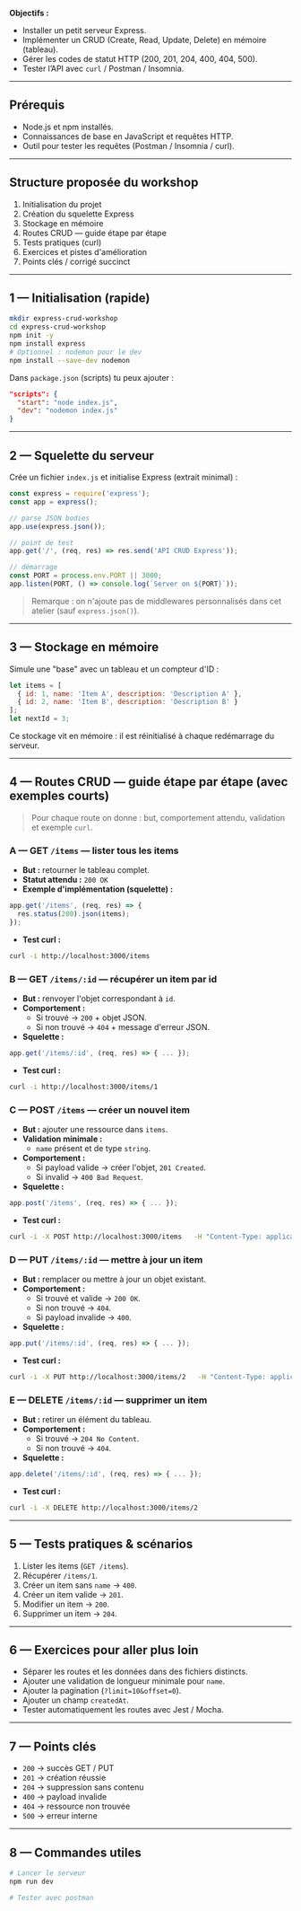 **Objectifs :**
- Installer un petit serveur Express.
- Implémenter un CRUD (Create, Read, Update, Delete) en mémoire (tableau).
- Gérer les codes de statut HTTP (200, 201, 204, 400, 404, 500).
- Tester l’API avec `curl` / Postman / Insomnia.

---

## Prérequis
- Node.js et npm installés.
- Connaissances de base en JavaScript et requêtes HTTP.
- Outil pour tester les requêtes (Postman / Insomnia / curl).

---

## Structure proposée du workshop
1. Initialisation du projet
2. Création du squelette Express
3. Stockage en mémoire
4. Routes CRUD — guide étape par étape
5. Tests pratiques (curl)
6. Exercices et pistes d'amélioration
7. Points clés / corrigé succinct

---

## 1 — Initialisation (rapide)
```bash
mkdir express-crud-workshop
cd express-crud-workshop
npm init -y
npm install express
# Optionnel : nodemon pour le dev
npm install --save-dev nodemon
```

Dans `package.json` (scripts) tu peux ajouter :
```json
"scripts": {
  "start": "node index.js",
  "dev": "nodemon index.js"
}
```

---

## 2 — Squelette du serveur
Crée un fichier `index.js` et initialise Express (extrait minimal) :

```js
const express = require('express');
const app = express();

// parse JSON bodies
app.use(express.json());

// point de test
app.get('/', (req, res) => res.send('API CRUD Express'));

// démarrage
const PORT = process.env.PORT || 3000;
app.listen(PORT, () => console.log(`Server on ${PORT}`));
```

> Remarque : on n'ajoute pas de middlewares personnalisés dans cet atelier (sauf `express.json()`).

---

## 3 — Stockage en mémoire
Simule une "base" avec un tableau et un compteur d'ID :

```js
let items = [
  { id: 1, name: 'Item A', description: 'Description A' },
  { id: 2, name: 'Item B', description: 'Description B' }
];
let nextId = 3;
```

Ce stockage vit en mémoire : il est réinitialisé à chaque redémarrage du serveur.

---

## 4 — Routes CRUD — guide étape par étape (avec exemples courts)

> Pour chaque route on donne : but, comportement attendu, validation et exemple `curl`.

### A — GET `/items` — lister tous les items
- **But :** retourner le tableau complet.
- **Statut attendu :** `200 OK`
- **Exemple d'implémentation (squelette) :**
```js
app.get('/items', (req, res) => {
  res.status(200).json(items);
});
```
- **Test curl :**
```bash
curl -i http://localhost:3000/items
```

### B — GET `/items/:id` — récupérer un item par id
- **But :** renvoyer l'objet correspondant à `id`.
- **Comportement :**
  - Si trouvé → `200` + objet JSON.
  - Si non trouvé → `404` + message d'erreur JSON.
- **Squelette :**
```js
app.get('/items/:id', (req, res) => { ... });
```
- **Test curl :**
```bash
curl -i http://localhost:3000/items/1
```

### C — POST `/items` — créer un nouvel item
- **But :** ajouter une ressource dans `items`.
- **Validation minimale :**
  - `name` présent et de type `string`.
- **Comportement :**
  - Si payload valide → créer l'objet, `201 Created`.
  - Si invalid → `400 Bad Request`.
- **Squelette :**
```js
app.post('/items', (req, res) => { ... });
```
- **Test curl :**
```bash
curl -i -X POST http://localhost:3000/items   -H "Content-Type: application/json"   -d '{"name":"Nouvel item","description":"..."}'
```

### D — PUT `/items/:id` — mettre à jour un item
- **But :** remplacer ou mettre à jour un objet existant.
- **Comportement :**
  - Si trouvé et valide → `200 OK`.
  - Si non trouvé → `404`.
  - Si payload invalide → `400`.
- **Squelette :**
```js
app.put('/items/:id', (req, res) => { ... });
```
- **Test curl :**
```bash
curl -i -X PUT http://localhost:3000/items/2   -H "Content-Type: application/json"   -d '{"name":"Item modifié"}'
```

### E — DELETE `/items/:id` — supprimer un item
- **But :** retirer un élément du tableau.
- **Comportement :**
  - Si trouvé → `204 No Content`.
  - Si non trouvé → `404`.
- **Squelette :**
```js
app.delete('/items/:id', (req, res) => { ... });
```
- **Test curl :**
```bash
curl -i -X DELETE http://localhost:3000/items/2
```

---

## 5 — Tests pratiques & scénarios
1. Lister les items (`GET /items`).
2. Récupérer `/items/1`.
3. Créer un item sans `name` → `400`.
4. Créer un item valide → `201`.
5. Modifier un item → `200`.
6. Supprimer un item → `204`.

---

## 6 — Exercices pour aller plus loin
- Séparer les routes et les données dans des fichiers distincts.
- Ajouter une validation de longueur minimale pour `name`.
- Ajouter la pagination (`?limit=10&offset=0`).
- Ajouter un champ `createdAt`.
- Tester automatiquement les routes avec Jest / Mocha.

---

## 7 — Points clés
- `200` → succès GET / PUT  
- `201` → création réussie  
- `204` → suppression sans contenu  
- `400` → payload invalide  
- `404` → ressource non trouvée  
- `500` → erreur interne

---

## 8 — Commandes utiles
```bash
# Lancer le serveur
npm run dev

# Tester avec postman
